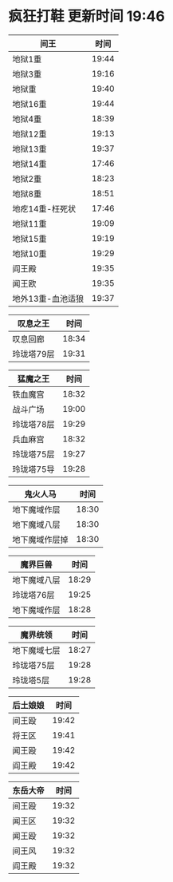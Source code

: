 # 疯狂打鞋 更新时间 19:46

| 间王   | 时间    |
|--------|-------|
| 地狱1重 | 19:44 |
| 地狱3重 | 19:16 |
| 地狱重 | 19:40 |
| 地狱16重 | 19:44 |
| 地狱4重 | 18:39 |
| 地狱12重 | 19:13 |
| 地狱13重 | 19:37 |
| 地狱14重 | 17:46 |
| 地狱2重 | 18:23 |
| 地狱8重 | 18:51 |
| 地疙14重-枉死状 | 17:46 |
| 地狱11重 | 19:09 |
| 地狱15重 | 19:19 |
| 地狱10重 | 19:29 |
| 阎王殿 | 19:35 |
| 闻王欧 | 19:35 |
| 地外13重-血池适狼 | 19:37 |

| 叹息之王   | 时间    |
|--------|-------|
| 叹息回廊 | 18:34 |
| 玲珑塔79层 | 19:31 |

| 猛魔之王   | 时间    |
|--------|-------|
| 铁血魔宫 | 18:32 |
| 战斗广场 | 19:00 |
| 玲珑塔78层 | 19:29 |
| 兵血麻宫 | 18:32 |
| 玲珑塔75层 | 19:27 |
| 玲珑塔75导 | 19:28 |

| 鬼火人马   | 时间    |
|--------|-------|
| 地下魔域作层 | 18:30 |
| 地下魔域八层 | 18:30 |
| 地下魔域作层掉 | 18:30 |

| 魔界巨兽   | 时间    |
|--------|-------|
| 地下魔域八层 | 18:29 |
| 玲珑塔76层 | 19:25 |
| 地下魔域作层 | 18:28 |

| 魔界统领   | 时间    |
|--------|-------|
| 地下魔域七层 | 18:27 |
| 玲珑塔75层 | 19:28 |
| 玲珑塔5层 | 19:28 |

| 后土娘娘   | 时间    |
|--------|-------|
| 间王殴 | 19:42 |
| 将王区 | 19:41 |
| 闻王殴 | 19:42 |
| 阎王殿 | 19:42 |

| 东岳大帝   | 时间    |
|--------|-------|
| 间王殴 | 19:32 |
| 闻王区 | 19:32 |
| 闻王殴 | 19:32 |
| 间王风 | 19:32 |
| 阎王殿 | 19:32 |